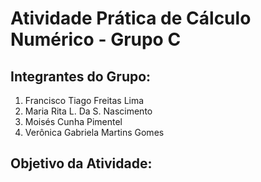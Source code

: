 # Atividade Prática de Cálculo Numérico - Grupo C 

## Integrantes do Grupo:
1. Francisco Tiago Freitas Lima
2. Maria Rita L. Da S. Nascimento
3. Moisés Cunha Pimentel
4. Verônica Gabriela Martins Gomes

## Objetivo da Atividade:
